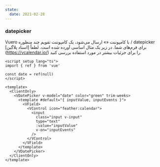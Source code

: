 ```yaml
---
state:
  date: 2021-02-28
---
```


### datepicker

Vuero با کامپوننت «<VCalendar />» ارسال می‌شود، یک کامپوننت تقویم چند منظوره / datepicker برای فرم‌های شما. در زیر یک مثال اساسی آورده شده است. لطفاً [اسناد پلاگین] (https://vcalendar.io/) را برای جزئیات بیشتر در مورد استفاده بررسی کنید.

<!--code-->

```vue
<script setup lang="ts">
import { ref } from 'vue'

const date = ref(null)
</script>

<template>
  <ClientOnly>
    <VDatePicker v-model="date" color="green" trim-weeks>
      <template #default="{ inputValue, inputEvents }">
        <VField>
          <VControl icon="feather:calendar">
            <input
              class="input v-input"
              type="text"
              :value="inputValue"
              v-on="inputEvents"
            />
          </VControl>
        </VField>
      </template>
    </VDatePicker>
  </ClientOnly>
</template>
```

<!--/code-->

<!--example-->

<ClientOnly>
  <VDatePicker v-model="frontmatter.state.date" color="green" trim-weeks>
    <template #default="{ inputValue, inputEvents }">
      <VField>
        <VControl icon="feather:calendar">
          <input class="input v-input" type="text" :value="inputValue" v-on="inputEvents" />
        </VControl>
      </VField>
    </template>
  </VDatePicker>
</ClientOnly>

<!--/example-->
